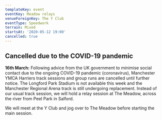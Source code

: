 ```yaml
---
templateKey: event
eventKey: Meadow relays
venueForeignKey: The Y Club
eventType: Speedwork
terrain: Mixed
startsAt: '2020-05-12 19:00'
cancelled: true
---
```

## Cancelled due to the COVID-19 pandemic

**16th March:** Following advice from the UK government to minimise social
 contact due to the ongoing COVID-19 pandemic (coronavirus), Manchester YMCA 
 Harriers track sessions and group runs are cancelled until further notice.
The Longford Park Stadium is not available this week and the Manchester Regional
Arena track is still undergoing replacement. Instead of our usual track session,
we will hold a relay session at The Meadow, across the river from Peel Park 
in Salford.

We will meet at the Y Club and jog over to The Meadow before starting the main 
session.
